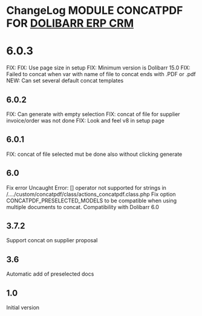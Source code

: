 # ChangeLog MODULE CONCATPDF FOR <a href="https://www.dolibarr.org">DOLIBARR ERP CRM</a>


# 6.0.3

FIX: 
FIX: Use page size in setup
FIX: Minimum version is Dolibarr 15.0
FIX: Failed to concat when var with name of file to concat ends with .PDF or .pdf
NEW: Can set several default concat templates

## 6.0.2

FIX: Can generate with empty selection
FIX: concat of file for supplier invoice/order was not done
FIX: Look and feel v8 in setup page

## 6.0.1

FIX: concat of file selected mut be done also without clicking generate

## 6.0

Fix error Uncaught Error: [] operator not supported for strings in /..../custom/concatpdf/class/actions_concatpdf.class.php
Fix option CONCATPDF_PRESELECTED_MODELS to be compatible when using multiple documents to concat.
Compatibility with Dolibarr 6.0

## 3.7.2

Support concat on supplier proposal

## 3.6

Automatic add of preselected docs

## 1.0

Initial version
